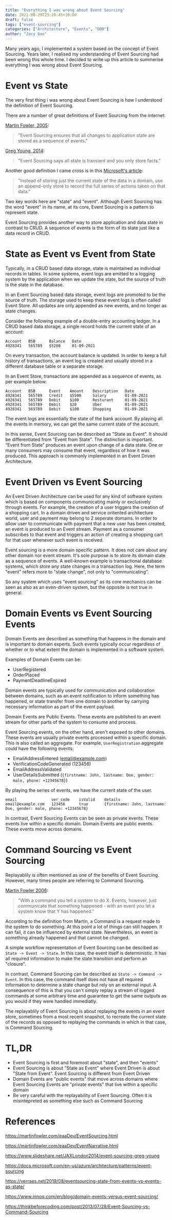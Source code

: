 ```yaml
---
title: "Everything I was wrong about Event Sourcing"
date: 2021-08-29T23:20:45+10:00
draft: false
tags: ["event-sourcing"]
categories: ["Architecture", "Events", "DDD"] 
author: "Jacy Gao"
---
```


Many years ago, I implemented a system based on the concept of Event Sourcing. Years later, I realised my understanding of Event Sourcing had been wrong this whole time. I decided to write up this article to summerise everything I was wrong about Event Sourcing.

# Event vs State

The very first thing i was wrong about Event Sourcing is how I understood the definition of Event Sourcing.

There are a number of great definitions of Event Sourcing from the internet:

[Martin Fowler, 2005](https://martinfowler.com/eaaDev/EventSourcing.html):

>"Event Sourcing ensures that all changes to application state are stored as a sequence of events."

[Greg Young, 2014](https://www.slideshare.net/JAXLondon2014/event-sourcing-greg-young):

>"Event Sourcing says all state is transient and you only store facts."

Another good definition I came cross is in this [Microsoft's article]((https://docs.microsoft.com/en-us/azure/architecture/patterns/event-sourcing)):

>"Instead of storing just the current state of the data in a domain, use an append-only store to record the full series of actions taken on that data."

Two key words here are "state" and "event". Although Event Sourcing has the word "event" in its name, at its core, Event Sourcing is a pattern to represent state.

Event Sourcing provides another way to store application and data state in contrast to CRUD. A sequence of events is the form of its state just like a data record in CRUD.

# State as Event vs Event from State

Typically, in a CRUD based data storage, state is maintained as individual records in tables. In some systems, event logs are emitted to a logging system by the application when we update the state, but the source of truth is the state in the database. 

In an Event Sourcing based data storage, event logs are promoted to be the source of truth. The storage used to keep these event logs is often called Event Store. All updates are only appended as new events, and no longer as state changes.

Consider the following example of a double-entry accounting ledger. In a CRUD based data storage, a single record holds the current state of an account:
```
Account   BSB      Balance   Date
4928341   565789   $5280     01-09-2021
```
On every transaction, the account balance is updated. In order to keep a full history of transactions, an event log is created and usually stored in a different database table or a separate storage.

In an Event Store, transactions are appended as a sequence of events, as per example below:
```
Account   BSB      Event    Amount    Description   Date
4928341   565789   Credit   $5500     Salary        01-09-2021
4928341   565789   Debit    $100      Resturant     01-09-2021
4928341   565789   Debit    $20       Uber          01-09-2021
4928341   565789   Debit    $100      Shopping      01-09-2021
```
The event logs are essentially the state of the bank account. By playing all the events in memory, we can get the same current state of the account.

In this sense, Event Sourcing can be described as "State as Event". It should be differentiated from "Event from State". The distinction is important. “Event from State” produces an event upon change of a data state. One or many consumers may consume that event, regardless of how it was produced. This approach is commonly implemented in an Event Driven Architecture.

# Event Driven vs Event Sourcing

An Event Driven Architecture can be used for any kind of software system which is based on components communicating mainly or exclusively through events. For example, the creation of a user triggers the creation of a shopping cart. In a domain driven and service oritented architecture world, user and payment may belong to 2 seperate domains. In order to allow user to communicate with payment that a new user has been created, an event is produced to an Event stream. Payment as a consumer subscribes to that event and triggers an action of creating a shopping cart for that user whenever such event is received.

Event sourcing is a more domain specific pattern. It does not care about any other domain nor event stream. It's sole purpose is to store its domain state as a sequence of events. A well-known example is transactional database systems, which store any state changes in a transaction log. Here, the term "event" refers more to "state change", not only to "communicating".

So any system which uses "event sourcing" as its core mechanics can be seen as also as an even-driven system, but the opposite is not true in general.

# Domain Events vs Event Sourcing Events

Domain Events are described as something that happens in the domain and is important to domain experts. Such events typically occur regardless of whether or to what extent the domain is implemented in a software system.

Examples of Domain Events can be:

- UserRegistered
- OrderPlaced
- PaymentDeadlineExpired

Domain events are typically used for communication and collaboration between domains, such as an event notification to inform something has happened, or state transfer from one domain to another by carrying necessary information as part of the event payload.

Domain Events are Public Events. These events are published to an event stream for other parts of the system to consume and process. 

Event Sourcing events, on the other hand, aren't exposed to other domains. These events are usually private events processed within a specific domain. This is also called an aggregate. For example, `UserRegistration` aggregate could have the following events:

- EmailAddressEntered (email@example.com)
- VerificationCodeGenerated (123456)
- EmailAddressValidated
- UserDetailsSubmitted (`{firstname: John, lastname: Doe, gender: male, phone: +12345678}`)

By playing the series of events, we have the current state of the user.

```
email               ver_code    isValid    details
email@example.com   123456      true       {firstname: John, lastname: Doe, gender: male, phone: +12345678}
```

In contrast, Event Sourcing Events can be seen as private events. These events live within a specific domain. Domain Events are public events. These events move across domains.

# Command Sourcing vs Event Sourcing

Replayablily is often mentioned as one of the benefits of Event Sourcing. However, many times people are referring to Command Sourcing.

[Martin Fowler 2006](https://martinfowler.com/eaaDev/EventNarrative.html):

>"With a command you tell a system to do X. Events, however, just communicate that something happened - with an event you let a system know that Y has happened."

According to the definition from Martin, a Command is a request made to the system to do something. At this point a lot of things can still happen. It can fail, it can be influenced by external state. Nevertheless, an event is something already happened and that cannot be changed.

A simple workflow representation of Event Sourcing can be descibed as `State -> Event -> State`. In this case, the event itself is deterministic. It has all required information to make the state transition and perform an "closure".

In contrast, Command Sourcing can be described as `State -> Command -> Event`. In this case, the command itself does not have all required information to determine a state change but rely on an external input. A consequence of this is that you can't simply replay a stream of logged commands at some arbitrary time and guarantee to get the same outputs as you would if they were handled immediatly. 

The replayablily of Event Sourcing is about replaying the events in an event store, sometimes from a most recent snapshot, to recreate the current state of the records as opposed to replaying the commands in which in that case, is Command Sourcing.

# TL,DR

- Event Sourcing is first and foremost about "state", and then "events"
- Event Sourcing is about "State as Event" where Event Driven is about "State from Event". Event Sourcing is different from Event Driven
- Domain Events are "public events" that move across domains where Event Sourcing Events are "private events" that live within a specific domain
- Be very careful with the replayability of Event Sourcing. Often it is misintepreted as something else such as Command Sourcing

# References

https://martinfowler.com/eaaDev/EventSourcing.html

https://martinfowler.com/eaaDev/EventNarrative.html

https://www.slideshare.net/JAXLondon2014/event-sourcing-greg-young

https://docs.microsoft.com/en-us/azure/architecture/patterns/event-sourcing

https://verraes.net/2019/08/eventsourcing-state-from-events-vs-events-as-state/

https://www.innoq.com/en/blog/domain-events-versus-event-sourcing/

https://thinkbeforecoding.com/post/2013/07/28/Event-Sourcing-vs-Command-Sourcing
